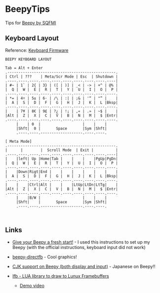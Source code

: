 # BeepyTips
Tips for [Beepy by SQFMI](https://beepy.sqfmi.com/)

## Keyboard Layout
Reference: [Keyboard Firmware](https://beepy.sqfmi.com/docs/firmware/keyboard)


```
BEEPY KEYBOARD LAYOUT

Tab = Alt + Enter
.-------------------------------------------------.
| Ctrl | ???    | Meta/Scr Mode | Esc  | Shutdown |
.----.----.----.----.----.----.----.----.----.----|
| #~ | 1` | 2{ | 3} | ([ | )] | _< | -> | +^ | @% |
|  Q |  W |  E |  R |  T |  Y |  U |  I |  O |  P |
.----.----.----.----.----.----.----.----.----.----.
| *= | 4÷ | 5± | 6· | /\ | :| | ;& | '“ | "” |    |
|  A |  S |  D |  F |  G |  H |  J |  K |  L |Bksp|
.----.----.----.----.----.----.----.----.----.----.
|    | 7¥ | 8€ | 9£ | ?¿ | !¡ | ,« | .» | ~$ |    |
|Alt |  Z |  X |  C |  V |  B |  N |  M |  $ |Entr|  
.----.----.----.----.----.----.----.----.----.----. 
     |    | 0  |                   |    |    |
     |Shft|  0 |       Space       |Sym |Shft|
     .----.----.-------------------.----.----. 

[ Meta Mode]
.-------------------------------------------------.
|      |        |  Scroll Mode  | Exit |          |
.----.----.----.----.----.----.----.----.----.----|
|    |left| Up |Home|Tab |    |    |    |PgUp|PgDn|
|  Q |  W |  E |  R |  T |  Y |  U |  I |  O |  P |
.----.----.----.----.----.----.----.----.----.----.
|    |Down|Rigt|End |    |    |    |    |    |    |
|  A |  S |  D |  F |  G |  H |  J |  K |  L |Bksp|
.----.----.----.----.----.----.----.----.----.----.
|    |    |Ctrl|Alt |    |    |LtUp|LtDn|LtTg|    |
|Alt |  Z |  X |  C |  V |  B |  N |  M |  $ |Entr|  
.----.----.----.----.----.----.----.----.----.----.
     |    |B/W |                   |    |    |
     |Shft|    |       Space       |Sym |Shft|
     .----.----.-------------------.----.----.



```


## Links

- [Give your Beepy a fresh start!](https://github.com/wildoracle/beepy) - I used this instructions to set up my Beepy (with the official instructions, keyboard input did not work)
- [beepy-directfb](https://github.com/hack-shack/beepy-directfb2) - Cool graphics!
- [CJK support on Beepy (both display and input)](https://gist.github.com/charlestsai1995/54ab65a87e2e063ea25eb3aec4193fe1) - Japanese on Beepy!!

- [lfb - LUA library to draw to Lunux Framebuffers](https://github.com/max1220/lfb)
    - [Demo video](https://youtube.com/shorts/cM2yZPYxL8M?si=z1XoEMMBVQppJlWz)
